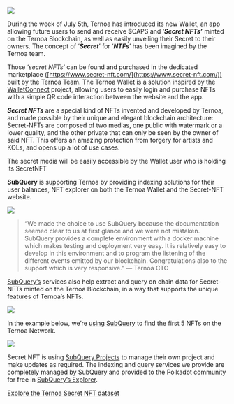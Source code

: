 ![](https://miro.medium.com/max/1200/0*s1fSGGelS-HVJNBm)


During the week of July 5th, Ternoa has introduced its new Wallet, an app allowing future users to send and receive $CAPS and ‘**_Secret NFTs’_** minted on the Ternoa Blockchain, as well as easily unveiling their Secret to their owners. The concept of ‘**_Secret_**’ for ‘**_NTFs_**’ has been imagined by the Ternoa team.

Those ‘_secret NFTs_’ can be found and purchased in the dedicated marketplace ([https://www.secret-nft.com/](https://www.secret-nft.com/)) built by the Ternoa Team. The Ternoa Wallet is a solution inspired by the [WalletConnect](https://walletconnect.org/) project, allowing users to easily login and purchase NFTs with a simple QR code interaction between the website and the app.

**_Secret NFTs_** are a special kind of NFTs invented and developed by Ternoa, and made possible by their unique and elegant blockchain architecture: Secret-NFTs are composed of two medias, one public with watermark or a lower quality, and the other private that can only be seen by the owner of said NFT. This offers an amazing protection from forgery for artists and KOLs, and opens up a lot of use cases.

The secret media will be easily accessible by the Wallet user who is holding its SecretNFT

**SubQuery** is supporting Ternoa by providing indexing solutions for their user balances, NFT explorer on both the Ternoa Wallet and the Secret-NFT website.

![](https://miro.medium.com/max/1400/0*gquKRKBgiyAAxRFZ)

> “We made the choice to use SubQuery because the documentation seemed clear to us at first glance and we were not mistaken. SubQuery provides a complete environment with a docker machine which makes testing and deployment very easy. It is relatively easy to develop in this environment and to program the listening of the different events emitted by our blockchain. Congratulations also to the support which is very responsive.” — Ternoa CTO

[SubQuery’s](https://subquery.network/) services also help extract and query on chain data for Secret-NFTs minted on the Ternoa Blockchain, in a way that supports the unique features of Ternoa’s NFTs.

![](https://miro.medium.com/max/1400/0*CA7lfxmZxHCKhzWw)

In the example below, we’re [using SubQuery](https://explorer.subquery.network/subquery/capsule-corp-ternoa/indexer) to find the first 5 NFTs on the Ternoa Network.

![](https://miro.medium.com/max/1400/0*YaQGpb3xUn7BUESx)

Secret NFT is using [SubQuery Projects](https://project.subquery.network/) to manage their own project and make updates as required. The indexing and query services we provide are completely managed by SubQuery and provided to the Polkadot community for free in [SubQuery’s Explorer](https://explorer.subquery.network/).

[Explore the Ternoa Secret NFT dataset](https://explorer.subquery.network/subquery/capsule-corp-ternoa/indexer)